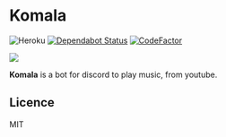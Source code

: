 # Komala
![Heroku](http://heroku-badge.herokuapp.com/?app=komala&style=flat&svg=1&root=index.html)
[![Dependabot Status](https://api.dependabot.com/badges/status?host=github&repo=sWallyx/Komala)](https://dependabot.com)
[![CodeFactor](https://www.codefactor.io/repository/github/swallyx/komala/badge)](https://www.codefactor.io/repository/github/swallyx/komala)

![](https://img.pokemondb.net/artwork/komala.jpg)

__Komala__ is a bot for discord to play music, from youtube.

## Licence
MIT

